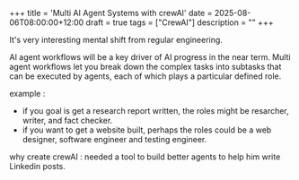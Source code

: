 +++
title = 'Multi AI Agent Systems with crewAI'
date = 2025-08-06T08:00:00+12:00
draft = true
tags = ["CrewAI"]
description = ""
+++

It's very interesting mental shift from regular engineering.

AI agent workflows will be a key driver of AI progress in the near term.
Multi agent workflows let you break down the complex tasks into subtasks that can be executed by agents, each of which plays a particular defined role.

example : 
* if you goal is get a research report written, the roles might be resarcher, writer, and fact checker. 
* if you want to get a website built, perhaps the roles could be a web designer, software engineer and testing engineer.

why create crewAI : needed a tool to build better agents to help him write Linkedin posts.

